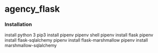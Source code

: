 # agency_flask


### Installation
install python 3
pip3 install pipenv
pipenv shell
pipenv install flask
pipenv install flask-sqlalchemy
pipenv install flask-marshmallow
pipenv install marshmallow-sqlalchemy
